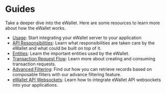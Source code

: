 # Guides

Take a deeper dive into the eWallet. Here are some resources to learn more about how the eWallet works.

- [Usage](/docs/guides/usage.md): Start integrating your eWallet server to your application
- [API Responsibilities](/docs/guides/api_responsibilities.md): Learn what responsibilities are taken care by the eWallet and what could be built on top of it.
- [Entities](/docs/guides/entities.md): Learn the important entities used by the eWallet.
- [Transaction Request Flow](/docs/guides/transaction_request_flow.md): Learn more about creating and consuming transaction requests.
- [Advanced Filtering](/docs/guides/advanced_filtering.md): Find out how you can retrieve records based on composable filters with our advance filtering feature.
- [eWallet API Websockets](/docs/guides/ewallet_api_websockets.md): Learn how to integrate eWallet API websockets into your applications.
